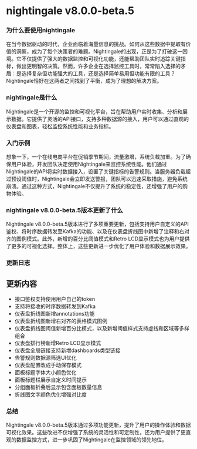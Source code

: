 # nightingale v8.0.0-beta.5
### 为什么要使用nightingale

在当今数据驱动的时代，企业面临着海量信息的挑战。如何从这些数据中提取有价值的洞察，成为了每个决策者的难题。Nightingale的出现，正是为了打破这一困境。它不仅提供了强大的数据监控和可视化功能，还能帮助团队实时追踪关键指标，做出更明智的决策。然而，许多企业在选择监控工具时，常常陷入选择的矛盾：是选择复杂但功能强大的工具，还是选择简单易用但功能有限的工具？Nightingale恰好在这两者之间找到了平衡，成为了理想的解决方案。

### nightingale是什么

Nightingale是一个开源的监控和可视化平台，旨在帮助用户实时收集、分析和展示数据。它提供了灵活的API接口，支持多种数据源的接入，用户可以通过直观的仪表盘和图表，轻松监控系统性能和业务指标。

### 入门示例

想象一下，一个在线电商平台在促销季节期间，流量激增，系统负载加重。为了确保用户体验，开发团队决定使用Nightingale来监控系统性能。他们通过Nightingale的API将实时数据接入，设置了关键指标的告警规则。当服务器负载超过预设阈值时，Nightingale会立即发送警报，团队可以迅速采取措施，避免系统崩溃。通过这种方式，Nightingale不仅提升了系统的稳定性，还增强了用户的购物体验。

### nightingale v8.0.0-beta.5版本更新了什么

Nightingale v8.0.0-beta.5版本进行了多项重要更新，包括支持用户自定义的API鉴权、将时序数据转发至Kafka的功能、以及在仪表盘折线图中新增了注释和右对齐的图例模式。此外，新增的百分比阈值模式和Retro LCD显示模式也为用户提供了更多的可视化选择。整体上，这些更新进一步优化了用户体验和数据展示效果。

### 更新日志

## 更新内容
- 接口鉴权支持使用用户自己的token
- 支持将接收的时序数据转发到Kafka
- 仪表盘折线图新增annotations功能
- 仪表盘折线图新增右对齐的表格模式图例
- 仪表盘折线图阈值新增百分比模式，以及新增阈值样式支持虚线和区域等多样组合
- 仪表盘排行榜新增Retro LCD显示模式
- 仪表盘全局链接支持新增dashboards类型链接
- 告警规则数据源筛选UI优化
- 仪表盘配置改成手动保存模式
- 面板标题字体大小颜色优化
- 面板标题栏展示自定义时间提示
- 分组面板折叠后显示包含面板数量信息
- 折线图文字颜色优化增强对比度

### 总结

Nightingale v8.0.0-beta.5版本通过多项功能更新，提升了用户的操作体验和数据可视化效果。这些改进不仅增强了系统的灵活性和可定制性，还为用户提供了更直观的数据监控方式，进一步巩固了Nightingale在监控领域的领先地位。